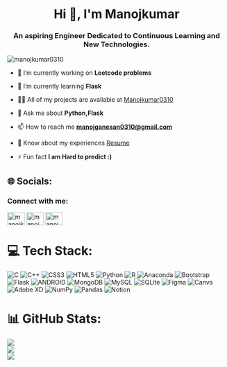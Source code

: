 <h1 align="center">Hi 👋, I'm Manojkumar</h1>
<h3 align="center">An aspiring Engineer Dedicated to Continuous Learning and New Technologies.</h3>

<p align="left"> <img src="https://komarev.com/ghpvc/?username=manojkumar0310&label=Profile%20views&color=0e75b6&style=flat" alt="manojkumar0310" /> </p>

- 🔭 I’m currently working on **Leetcode problems**

- 🌱 I’m currently learning **Flask**

- 👨‍💻 All of my projects are available at [Manojkumar0310](https://github.com/Manojkumar0310?tab=repositories)

- 💬 Ask me about **Python,Flask**

- 📫 How to reach me **manojganesan0310@gmail.com**

- 📄 Know about my experiences [Resume](https://flowcv.com/resume/gj2u03deqd)

- ⚡ Fun fact **I am Hard to predict :)**



## 🌐 Socials:
<h3 align="left">Connect with me:</h3>
<p align="left">
<a href="https://linkedin.com/in/manojkumar0310" target="blank"><img align="center" src="https://raw.githubusercontent.com/rahuldkjain/github-profile-readme-generator/master/src/images/icons/Social/linked-in-alt.svg" alt="manojkumar0310" height="30" width="40" /></a>
<a href="https://instagram.com/manoj_0310_" target="blank"><img align="center" src="https://raw.githubusercontent.com/rahuldkjain/github-profile-readme-generator/master/src/images/icons/Social/instagram.svg" alt="manoj_0310_" height="30" width="40" /></a>
<a href="https://www.leetcode.com/manoj_03_kumar" target="blank"><img align="center" src="https://raw.githubusercontent.com/rahuldkjain/github-profile-readme-generator/master/src/images/icons/Social/leet-code.svg" alt="manoj_03_kumar" height="30" width="40" /></a>
</p>

# 💻 Tech Stack:
![C](https://img.shields.io/badge/c-%2300599C.svg?style=for-the-badge&logo=c&logoColor=white) ![C++](https://img.shields.io/badge/c++-%2300599C.svg?style=for-the-badge&logo=c%2B%2B&logoColor=white) ![CSS3](https://img.shields.io/badge/css3-%231572B6.svg?style=for-the-badge&logo=css3&logoColor=white) ![HTML5](https://img.shields.io/badge/html5-%23E34F26.svg?style=for-the-badge&logo=html5&logoColor=white) ![Python](https://img.shields.io/badge/python-3670A0?style=for-the-badge&logo=python&logoColor=ffdd54) ![R](https://img.shields.io/badge/r-%23276DC3.svg?style=for-the-badge&logo=r&logoColor=white) ![Anaconda](https://img.shields.io/badge/Anaconda-%2344A833.svg?style=for-the-badge&logo=anaconda&logoColor=white) ![Bootstrap](https://img.shields.io/badge/bootstrap-%23563D7C.svg?style=for-the-badge&logo=bootstrap&logoColor=white) ![Flask](https://img.shields.io/badge/flask-%23000.svg?style=for-the-badge&logo=flask&logoColor=white) ![ANDROID](https://img.shields.io/badge/android-%2320232a.svg?style=for-the-badge&logo=android&logoColor=%a4c639) ![MongoDB](https://img.shields.io/badge/MongoDB-%234ea94b.svg?style=for-the-badge&logo=mongodb&logoColor=white) ![MySQL](https://img.shields.io/badge/mysql-%2300f.svg?style=for-the-badge&logo=mysql&logoColor=white) ![SQLite](https://img.shields.io/badge/sqlite-%2307405e.svg?style=for-the-badge&logo=sqlite&logoColor=white) 	![Figma](https://img.shields.io/badge/figma-%23F24E1E.svg?style=for-the-badge&logo=figma&logoColor=white) ![Canva](https://img.shields.io/badge/Canva-%2300C4CC.svg?style=for-the-badge&logo=Canva&logoColor=white) ![Adobe XD](https://img.shields.io/badge/Adobe%20XD-470137?style=for-the-badge&logo=Adobe%20XD&logoColor=#FF61F6) ![NumPy](https://img.shields.io/badge/numpy-%23013243.svg?style=for-the-badge&logo=numpy&logoColor=white) ![Pandas](https://img.shields.io/badge/pandas-%23150458.svg?style=for-the-badge&logo=pandas&logoColor=white) ![Notion](https://img.shields.io/badge/Notion-%23000000.svg?style=for-the-badge&logo=notion&logoColor=white)
# 📊 GitHub Stats:
![](https://github-readme-stats.vercel.app/api?username=Manojkumar0310&theme=radical&hide_border=false&include_all_commits=false&count_private=false)<br/>
![](https://github-readme-streak-stats.herokuapp.com/?user=Manojkumar0310&theme=radical&hide_border=false)<br/>
![](https://github-readme-stats.vercel.app/api/top-langs/?username=Manojkumar0310&theme=radical&hide_border=false&include_all_commits=false&count_private=false&layout=compact)




